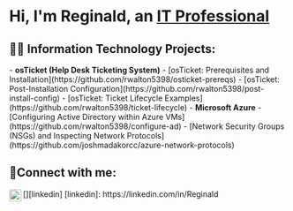 <h1>Hi, I'm Reginald, an <a href="https://linkedin.com/in/Josh">IT Professional</a>

<h2>👨‍💻 Information Technology Projects:</h2>
- <b>osTicket (Help Desk Ticketing System)</b>
  - [osTicket: Prerequisites and Installation](https://github.com/rwalton5398/osticket-prereqs)
  - [osTicket: Post-Installation Configuration](https://github.com/rwalton5398/post-install-config)
  - [osTicket: Ticket Lifecycle Examples](https://github.com/rwalton5398/ticket-lifecycle)
- <b>Microsoft Azure</b>
  - [Configuring Active Directory within Azure VMs](https://github.com/rwalton5398/configure-ad)
  - [Network Security Groups (NSGs) and Inspecting Network Protocols](https://github.com/joshmadakorcc/azure-network-protocols)
<h2>🤳Connect with me:</h2>
[<img align="left" alt="Josh | LinkedIn" width="22px" src="https://cdn.jsdelivr.net/npm/simple-icons@v3/icons/linkedin.svg" />][linkedin]
[linkedin]: https://linkedin.com/in/Reginald
